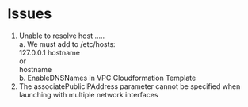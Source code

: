# Issues<br>
1) Unable to resolve host .....<br>
a. We must add to /etc/hosts: <br>
127.0.0.1 hostname <br>
or <br>
<ip> hostname<br>
b. EnableDNSNames in VPC Cloudformation Template<br>
2) The associatePublicIPAddress parameter cannot be specified when launching with multiple network interfaces<br>
